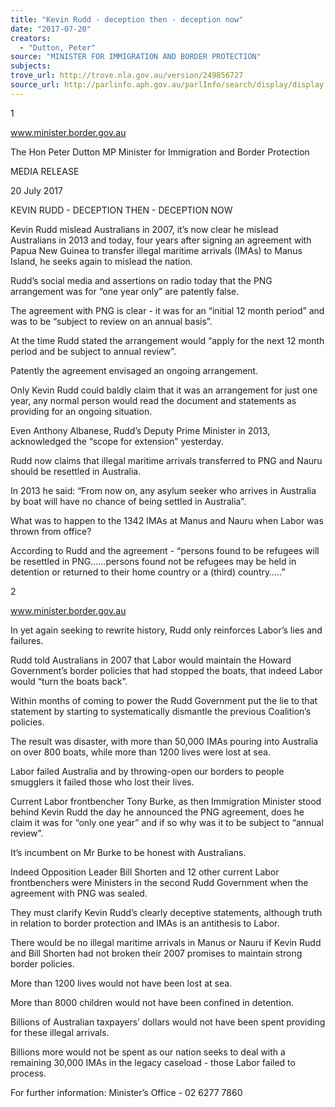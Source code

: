 ```yaml
---
title: "Kevin Rudd - deception then - deception now"
date: "2017-07-20"
creators:
  - "Dutton, Peter"
source: "MINISTER FOR IMMIGRATION AND BORDER PROTECTION"
subjects:
trove_url: http://trove.nla.gov.au/version/249856727
source_url: http://parlinfo.aph.gov.au/parlInfo/search/display/display.w3p;query=Id%3A%22media/pressrel/5405228%22
---
```


 1 

 www.minister.border.gov.au 

 

 The Hon Peter Dutton MP  Minister for Immigration and Border Protection 

  MEDIA RELEASE 

 20 July 2017  

 KEVIN RUDD - DECEPTION THEN - DECEPTION NOW    

 Kevin Rudd mislead Australians in 2007, it’s now clear he mislead Australians in 2013  and today, four years after signing an agreement with Papua New Guinea to transfer  illegal maritime arrivals (IMAs) to Manus Island, he seeks again to mislead the nation.   

 Rudd’s social media and assertions on radio today that the PNG arrangement was for  “one year only” are patently false.   

 The agreement with PNG is clear - it was for an “initial 12 month period” and was to be  “subject to review on an annual basis”.   

 At the time Rudd stated the arrangement would “apply for the next 12 month period and  be subject to annual review”.   

 Patently the agreement envisaged an ongoing arrangement.   

 Only Kevin Rudd could baldly claim that it was an arrangement for just one year, any  normal person would read the document and statements as providing for an ongoing  situation.   

 Even Anthony Albanese, Rudd’s Deputy Prime Minister in 2013, acknowledged the  “scope for extension” yesterday.   

 Rudd now claims that illegal maritime arrivals transferred to PNG and Nauru should be  resettled in Australia.   

 In 2013 he said: “From now on, any asylum seeker who arrives in Australia by boat will  have no chance of being settled in Australia”.   

 What was to happen to the 1342 IMAs at Manus and Nauru when Labor was thrown  from office?   

 According to Rudd and the agreement - “persons found to be refugees will be resettled  in PNG……persons found not be refugees may be held in detention or returned to their  home country or a (third) country…..”   

 2 

 www.minister.border.gov.au 

 In yet again seeking to rewrite history, Rudd only reinforces Labor’s lies and failures.   

 Rudd told Australians in 2007 that Labor would maintain the Howard Government’s  border policies that had stopped the boats, that indeed Labor would “turn the boats  back”.   

 Within months of coming to power the Rudd Government put the lie to that statement by  starting to systematically dismantle the previous Coalition’s policies.   

 The result was disaster, with more than 50,000 IMAs pouring into Australia on over 800  boats, while more than 1200 lives were lost at sea.   

 Labor failed Australia and by throwing-open our borders to people smugglers it failed  those who lost their lives.   

 Current Labor frontbencher Tony Burke, as then Immigration Minister stood behind  Kevin Rudd the day he announced the PNG agreement, does he claim it was for “only  one year” and if so why was it to be subject to “annual review”.   

 It’s incumbent on Mr Burke to be honest with Australians.   

 Indeed Opposition Leader Bill Shorten and 12 other current Labor frontbenchers were  Ministers in the second Rudd Government when the agreement with PNG was sealed.   

 They must clarify Kevin Rudd’s clearly deceptive statements, although truth in relation  to border protection and IMAs is an antithesis to Labor.   

 There would be no illegal maritime arrivals in Manus or Nauru if Kevin Rudd and Bill  Shorten had not broken their 2007 promises to maintain strong border policies.   

 More than 1200 lives would not have been lost at sea.   

 More than 8000 children would not have been confined in detention.   

 Billions of Australian taxpayers’ dollars would not have been spent providing for these  illegal arrivals.   

 Billions more would not be spent as our nation seeks to deal with a remaining 30,000  IMAs in the legacy caseload - those Labor failed to process.    

 

 For further information: Minister’s Office - 02 6277 7860    

